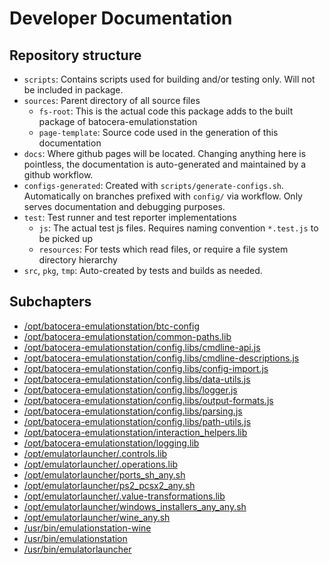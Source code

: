 # Developer Documentation

## Repository structure

- `scripts`: Contains scripts used for building and/or testing only. Will not be included in package.
- `sources`: Parent directory of all source files
    - `fs-root`: This is the actual code this package adds to the built package of batocera-emulationstation
    - `page-template`: Source code used in the generation of this documentation
- `docs`: Where github pages will be located. Changing anything here is pointless, the documentation is auto-generated and maintained by a github workflow.
- `configs-generated`: Created with `scripts/generate-configs.sh`. Automatically on branches prefixed with `config/` via workflow. Only serves documentation and debugging purposes.
- `test`: Test runner and test reporter implementations
    - `js`: The actual test js files. Requires naming convention `*.test.js` to be picked up
    - `resources`: For tests which read files, or require a file system directory hierarchy
- `src`, `pkg`, `tmp`: Auto-created by tests and builds as needed.


## Subchapters
* [/opt/batocera-emulationstation/btc-config](./files/opt/batocera-emulationstation/btc-config.md)
* [/opt/batocera-emulationstation/common-paths.lib](./files/opt/batocera-emulationstation/common-paths.lib.md)
* [/opt/batocera-emulationstation/config.libs/cmdline-api.js](./files/opt/batocera-emulationstation/config.libs/cmdline-api.js.md)
* [/opt/batocera-emulationstation/config.libs/cmdline-descriptions.js](./files/opt/batocera-emulationstation/config.libs/cmdline-descriptions.js.md)
* [/opt/batocera-emulationstation/config.libs/config-import.js](./files/opt/batocera-emulationstation/config.libs/config-import.js.md)
* [/opt/batocera-emulationstation/config.libs/data-utils.js](./files/opt/batocera-emulationstation/config.libs/data-utils.js.md)
* [/opt/batocera-emulationstation/config.libs/logger.js](./files/opt/batocera-emulationstation/config.libs/logger.js.md)
* [/opt/batocera-emulationstation/config.libs/output-formats.js](./files/opt/batocera-emulationstation/config.libs/output-formats.js.md)
* [/opt/batocera-emulationstation/config.libs/parsing.js](./files/opt/batocera-emulationstation/config.libs/parsing.js.md)
* [/opt/batocera-emulationstation/config.libs/path-utils.js](./files/opt/batocera-emulationstation/config.libs/path-utils.js.md)
* [/opt/batocera-emulationstation/interaction_helpers.lib](./files/opt/batocera-emulationstation/interaction_helpers.lib.md)
* [/opt/batocera-emulationstation/logging.lib](./files/opt/batocera-emulationstation/logging.lib.md)
* [/opt/emulatorlauncher/.controls.lib](./files/opt/emulatorlauncher/controls.lib.md)
* [/opt/emulatorlauncher/.operations.lib](./files/opt/emulatorlauncher/operations.lib.md)
* [/opt/emulatorlauncher/ports_sh_any.sh](./files/opt/emulatorlauncher/ports_sh_any.sh.md)
* [/opt/emulatorlauncher/ps2_pcsx2_any.sh](./files/opt/emulatorlauncher/ps2_pcsx2_any.sh.md)
* [/opt/emulatorlauncher/.value-transformations.lib](./files/opt/emulatorlauncher/value-transformations.lib.md)
* [/opt/emulatorlauncher/windows_installers_any_any.sh](./files/opt/emulatorlauncher/windows_installers_any_any.sh.md)
* [/opt/emulatorlauncher/wine_any.sh](./files/opt/emulatorlauncher/wine_any.sh.md)
* [/usr/bin/emulationstation-wine](./files/usr/bin/emulationstation-wine.md)
* [/usr/bin/emulationstation](./files/usr/bin/emulationstation.md)
* [/usr/bin/emulatorlauncher](./files/usr/bin/emulatorlauncher.md)